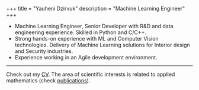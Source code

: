 +++
title = "Yauheni Dzirvuk"
description = "Machine Learning Engineer"
+++

- Machine Learning Engineer, Senior Developer with R&D and data engineering experience. Skilled in Python and C/C++.
- Strong hands-on experience with ML and Computer Vision technologies. Delivery of Machine Learning solutions for Interior design and Security industries.
- Experience working in an Agile development environment.

---

Check out my [CV](https://docs.google.com/document/d/1K89xdagmX3XrVlcpEOgGUXr165p-Yy5-A3CRKWpiy08/edit?usp=sharing). The area of scientific interests is related to applied mathematics (check [publications](publications/)).

